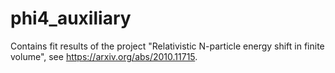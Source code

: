 # phi4_auxiliary
Contains fit results of the project "Relativistic N-particle energy shift in finite volume",
see https://arxiv.org/abs/2010.11715.
